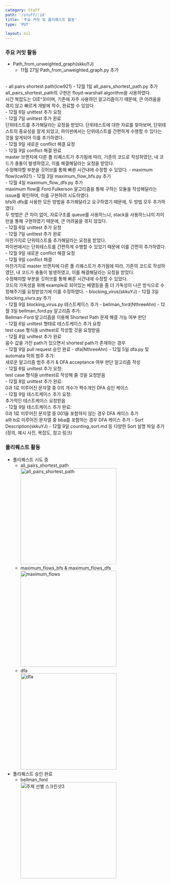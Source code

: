 ```yaml
---
category: Stuff
path: '/stuff/:id'
title: '주요 커밋 및 풀리퀘스트 활동'
type: 'PUT'

layout: nil
---
```

### 주요 커밋 활동
- Path_from_unweighted_graph(skkuYJ)
    - 11월 27일 Path_from_unweighted_graph.py 추가
<br>    
- all pairs shortest path(lcw921)
    - 12월 1일 all_pairs_shortest_path.py 추가
    <br>all_pairs_shortest_path의 구현은 floyd-warshall algorithm을 사용하였다. 
    <br>시간 복잡도는 O(E^3)이며, 기존에 자주 사용하던 알고리즘이기 때문에, 큰 어려움을 겪지 않고 빠르게 개발에 착수, 완료할 수 있었다.
    <br>
    - 12월 6일 unittest 추가 요청
    <br>
    - 12월 7일 unittest 추가 완료
    <br>단위테스트를 추가해달라는 요청을 받았다. 단위테스트에 대한 자료를 찾아보며, 단위테스트의 중요성을 알게 되었고, 파이썬에서는 단위테스트를 간편하게 수행할 수 있다는 것을 알게되어 이를 추가하였다.
    <br>
    - 12월 9일 새로운 conflict 해결 요청
    <br>
    - 12월 9일 conflict 해결 완료
    <br>master 브랜치에 다른 풀 리퀘스트가 추가됨에 따라, 기존의 코드로 작성하였던, 내 코드가 충돌이 발생하였고, 이를 해결해달라는 요청을 받았다.
    <br>수정해야할 부분을 깃허브를 통해 빠른 시간내에 수정할 수 있었다.
- maximum flow(lcw921)
    - 12월 3일 maximum_flow_bfs.py 추가
    <br>
    - 12월 4일 maximum_flow_dfs.py 추가
    <br>maximum flow를 Ford Fulkerson 알고리즘을 통해 구하는 모듈을 작성해달라는 issue를 확인하여, 이를 구현하려 시도하였다.
    <br>bfs와 dfs를 사용한 모든 방법을 추가해달라고 요구하였기 때문에, 두 방법 모두 추가하였다.
    <br>두 방법은 큰 차이 없이, 자료구조를 queue를 사용하느냐, stack을 사용하느냐의 차이만을 통해 구현하였기 때문에, 큰 어려움을 겪지 않았다.
    <br>
    - 12월 6일 unittest 추가 요청
    <br>
    - 12월 7일 unittest 추가 완료
    <br>마찬가지로 단위테스트를 추가해달라는 요청을 받았다. 
    <br>파이썬에서는 단위테스트를 간편하게 수행할 수 있었기 때문에 이를 간편히 추가하였다.
    <br>
    - 12월 9일 새로운 conflict 해결 요청
    <br>
    - 12월 9일 conflict 해결
    <br>마찬가지로 master 브랜치에 다른 풀 리퀘스트가 추가됨에 따라, 기존의 코드로 작성하였던, 내 코드가 충돌이 발생하였고, 이를 해결해달라는 요청을 받았다.
    <br>수정해야할 부분을 깃허브를 통해 빠른 시간내에 수정할 수 있었다.
    <br>코드의 가독성을 위해 example로 되어있는 배열등을 좀 더 가독성이 나은 방식으로 수정해주기를 요청받았기에 이를 수정하였다.
- blocking_virus(skkuYJ)
    - 12월 3일 blocking_viurs.py 추가
    <br>
    - 12월 9일 blocking_virus.py 테스트케이스 추가
- bellman_ford(NthreeAhn)
    - 12월 3일 bellman_ford.py 알고리즘 추가:
    <br> Bellman-Ford 알고리즘을 이용해 Shortest Path 문제 해결 가능 여부 판단 
    <br>
    - 12월 6일 unittest 형태로 테스트케이스 추가 요청
    <br> test case 형식을 unittest로 작성할 것을 요청받음
    <br>
    - 12월 8일 unittest 추가 완료
    <br> 음수 값을 가진 path가 있으면서 shortest path가 존재하는 경우
    <br>
    - 12월 9일 pull request 승인 완료
- dfa(NthreeAhn)
    - 12월 5일 dfa.py 및 automata 하위 범주 추가:
    <br>새로운 알고리즘 범주 추가 & DFA acceptance 여부 판단 알고리즘 작성
    <br>
    - 12월 6일 unittest 추가 요청:
    <br> test case 형식을 unittest로 작성해 줄 것을 요청받음
    <br>
    - 12월 8일 unittest 추가 완료:
    <br> 0과 1로 이루어진 문자열 중 0의 개수가 짝수개인 DFA 승인 케이스
    <br>
    - 12월 9일 테스트케이스 추가 요청:
    <br> 추가적인 테스트케이스 요청받음
    <br>
    - 12월 9일 테스트케이스 추가 완료:
    <br> 0과 1로 이루어진 문자열 중 001을 포함하지 않는 경우 DFA 케이스 추가
    <br> a와 b로 이루어진 문자열 중 bba를 포함하는 경우 DFA 케이스 추가
- Sort Description(skkuYJ)
    - 12월 9일 counting_sort.md 등 다양한 Sort 설명 파일 추가 (정의, 예시 사진, 복잡도, 참고 링크)

### 풀리퀘스트 활동

- 풀리퀘스트 시도 중
    - all_pairs_shortest_path<br>
    <img width="300" alt="all_pairs_shortest_path" src="https://github.com/19-2-SKKU-OSS/2019-2-OSS-L9/blob/gh-pages/images/allpairs.PNG?raw=true"> <br>
    - maximum_flows_bfs & maximum_flows_dfs<br>
    <img width="300" alt="maximum_flows" src="https://github.com/19-2-SKKU-OSS/2019-2-OSS-L9/blob/gh-pages/images/maximum_flow.PNG?raw=true"> <br>
    - dfa<br>
    <img width="300" alt="dfa" src="https://github.com/19-2-SKKU-OSS/2019-2-OSS-L9/blob/gh-pages/images/dfa.PNG?raw=true"> <br>
- 풀리퀘스트 승인 완료
    - bellman_ford<br>
    <img width="300" alt="주제 선별 스크린샷3" src="https://github.com/19-2-SKKU-OSS/2019-2-OSS-L9/blob/gh-pages/images/bellman.PNG?raw=true"> <br>
